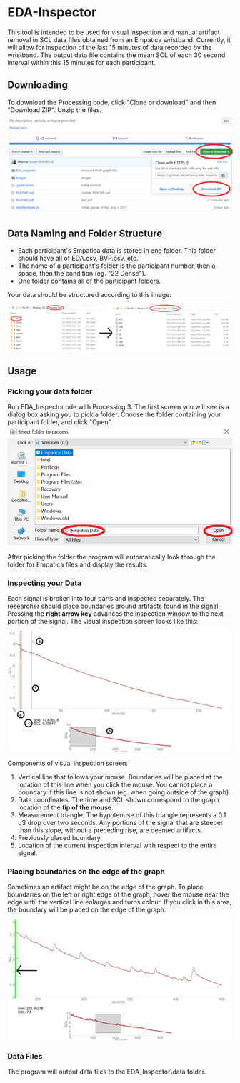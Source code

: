 # EDA-Inspector

This tool is intended to be used for visual inspection and manual artifact removal in SCL data files obtained from an Empatica wristband. Currently, it will allow for inspection of the last 15 minutes of data recorded by the wristband. The output data file contains the mean SCL of each 30 second interval within this 15 minutes for each participant.

## Downloading
To download the Processing code, click "Clone or download" and then "Download ZIP". Unzip the files.
![downloading](https://github.com/afrancey/EDA-Inspector/blob/master/images/downloading.PNG)

## Data Naming and Folder Structure
* Each participant's Empatica data is stored in one folder. This folder should have all of EDA.csv, BVP.csv, etc.
* The name of a participant's folder is the participant number, then a space, then the condition (eg. "22 Dense").
* One folder contains all of the participant folders.

Your data should be structured according to this image:

![folders](https://github.com/afrancey/EDA-Inspector/blob/master/images/folders.png)

## Usage
### Picking your data folder
Run EDA_Inspector.pde with Processing 3. The first screen you will see is a dialog box asking you to pick a folder. Choose the folder containing your participant folder, and click "Open".
![choosing](https://github.com/afrancey/EDA-Inspector/blob/master/images/choosing.png)

After picking the folder the program will automatically look through the folder for Empatica files and display the results.

### Inspecting your Data
Each signal is broken into four parts and inspected separately. The researcher should place boundaries around artifacts found in the signal. Pressing the **right arrow key** advances the inspection window to the next portion of the signal. The visual inspection screen looks like this:
![inspection](https://github.com/afrancey/EDA-Inspector/blob/master/images/inspection.png)

Components of visual inspection screen:
1. Vertical line that follows your mouse. Boundaries will be placed at the location of this line when you click the mouse. You cannot place a boundary if this line is not shown (eg. when going outside of the graph).
2. Data coordinates. The time and SCL shown correspond to the graph location of the **tip of the mouse**.
3. Measurement triangle. The hypotenuse of this triangle represents a 0.1 uS drop over two seconds. Any portions of the signal that are steeper than this slope, without a preceding rise, are deemed artifacts.
4. Previously placed boundary.
5. Location of the current inspection interval with respect to the entire signal.

### Placing boundaries on the edge of the graph
Sometimes an artifact might be on the edge of the graph. To place boundaries on the left or right edge of the graph, hover the mouse near the edge until the vertical line enlarges and turns colour. If you click in this area, the boundary will be placed on the edge of the graph.
![snapping](https://github.com/afrancey/EDA-Inspector/blob/master/images/snapping.png)

### Data Files
The program will output data files to the EDA_Inspector\data folder.


